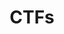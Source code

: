 ---
layout: default
title: CTFs
nav_order: 4
has_children: false
nav_exclude: true
search_exclude: true
permalink: /docs/ctfs
---